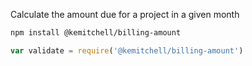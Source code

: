 Calculate the amount due for a project in a given month

```bash
npm install @kemitchell/billing-amount
```

```javascript
var validate = require('@kemitchell/billing-amount')
```
